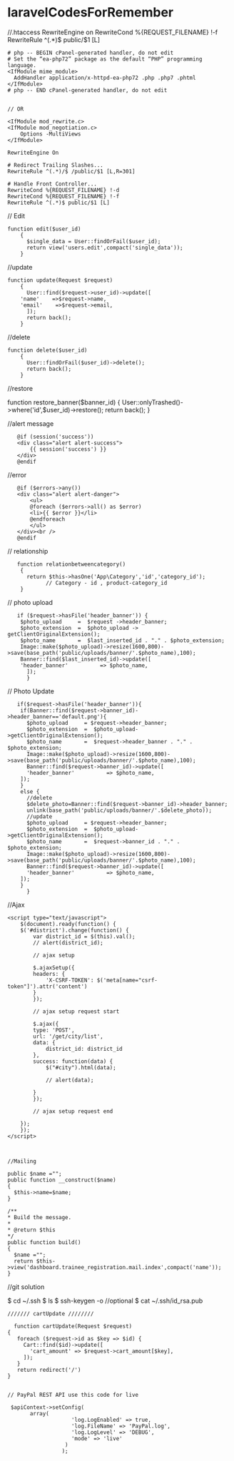 # laravelCodesForRemember

//.htaccess
<IfModule mod_rewrite.c>
RewriteEngine on
RewriteCond %{REQUEST_FILENAME} !-f
RewriteRule ^(.\*)$ public/$1 [L]
</IfModule>

    # php -- BEGIN cPanel-generated handler, do not edit
    # Set the “ea-php72” package as the default “PHP” programming language.
    <IfModule mime_module>
      AddHandler application/x-httpd-ea-php72 .php .php7 .phtml
    </IfModule>
    # php -- END cPanel-generated handler, do not edit
    
    
    // OR
    
    <IfModule mod_rewrite.c>
    <IfModule mod_negotiation.c>
        Options -MultiViews
    </IfModule>

    RewriteEngine On

    # Redirect Trailing Slashes...
    RewriteRule ^(.*)/$ /public/$1 [L,R=301]

    # Handle Front Controller...
    RewriteCond %{REQUEST_FILENAME} !-d
    RewriteCond %{REQUEST_FILENAME} !-f
    RewriteRule ^(.*)$ public/$1 [L]
</IfModule>

// Edit

    function edit($user_id)
        {
          $single_data = User::findOrFail($user_id);
          return view('users.edit',compact('single_data'));
        }

//update

    function update(Request $request)
        {
          User::find($request->user_id)->update([
    	'name'    =>$request->name,
    	'email'    =>$request->email,
          ]);
          return back();
        }

//delete

    function delete($user_id)
        {
          User::findOrFail($user_id)->delete();
          return back();
        }

//restore

function restore_banner($banner_id)
      {
      User::onlyTrashed()->where('id',$user_id)->restore();
return back();
}

//alert message

       @if (session('success'))
       <div class="alert alert-success">
           {{ session('success') }}
       </div>
       @endif

//error

       @if ($errors->any())
       <div class="alert alert-danger">
           <ul>
    	   @foreach ($errors->all() as $error)
    	   <li>{{ $error }}</li>
    	   @endforeach
           </ul>
       </div><br />
       @endif

// relationship

       function relationbetweencategory()
        {
          return $this->hasOne('App\Category','id','category_id');
    			// Category - id , product-category_id
        }

// photo upload

       if ($request->hasFile('header_banner')) {
    	$photo_upload     =  $request ->header_banner;
    	$photo_extension  =  $photo_upload -> getClientOriginalExtension();
    	$photo_name       =  $last_inserted_id . "." . $photo_extension;
    	Image::make($photo_upload)->resize(1600,800)->save(base_path('public/uploads/banner/'.$photo_name),100);
    	Banner::find($last_inserted_id)->update([
    	'header_banner'          => $photo_name,
          ]);
          }

// Photo Update

       if($request->hasFile('header_banner')){
    	if(Banner::find($request->banner_id)->header_banner=='default.png'){
    	  $photo_upload     = $request->header_banner;
    	  $photo_extension  =  $photo_upload->getClientOriginalExtension();
    	  $photo_name       =  $request->header_banner . "." . $photo_extension;
    	  Image::make($photo_upload)->resize(1600,800)->save(base_path('public/uploads/banner/'.$photo_name),100);
    	  Banner::find($request->banner_id)->update([
    	  'header_banner'          => $photo_name,
    	]);
    	}
    	else {
    	  //delete
    	  $delete_photo=Banner::find($request->banner_id)->header_banner;
    	  unlink(base_path('public/uploads/banner/'.$delete_photo));
    	  //update
    	  $photo_upload     = $request->header_banner;
    	  $photo_extension  =  $photo_upload->getClientOriginalExtension();
    	  $photo_name       =  $request->banner_id . "." . $photo_extension;
    	  Image::make($photo_upload)->resize(1600,800)->save(base_path('public/uploads/banner/'.$photo_name),100);
    	  Banner::find($request->banner_id)->update([
    	  'header_banner'          => $photo_name,
    	]);
    	}
          }

//Ajax

    <script type="text/javascript">
        $(document).ready(function() {
    	$('#district').change(function() {
    	    var district_id = $(this).val();
    	    // alert(district_id);

    	    // ajax setup

    	    $.ajaxSetup({
    		headers: {
    		    'X-CSRF-TOKEN': $('meta[name="csrf-token"]').attr('content')
    		}
    	    });

    	    // ajax setup request start

    	    $.ajax({
    		type: 'POST',
    		url: '/get/city/list',
    		data: {
    		    district_id: district_id
    		},
    		success: function(data) {
    		    $("#city").html(data);

    		    // alert(data);

    		}
    	    });

    	    // ajax setup request end

    	});
        });
    </script>



    //Mailing

    public $name ="";
    public function __construct($name)
    {
      $this->name=$name;
    }

    /**
    * Build the message.
    *
    * @return $this
    */
    public function build()
    {
      $name ="";
      return $this->view('dashboard.trainee_registration.mail.index',compact('name'));
    }

//git solution

$ cd ~/.ssh
	$ ls
$ ssh-keygen -o
	//optional
	$ cat ~/.ssh/id_rsa.pub

    /////// cartUpdate ////////

      function cartUpdate(Request $request)
    {
       foreach ($request->id as $key => $id) {
         Cart::find($id)->update([
           'cart_amount' => $request->cart_amount[$key],
         ]);
       }
       return redirect('/')
    }
    
    
    // PayPal REST API use this code for live 
    
     $apiContext->setConfig(
           array(
                        'log.LogEnabled' => true,
                        'log.FileName' => 'PayPal.log',
                        'log.LogLevel' => 'DEBUG',
                        'mode' => 'live'
                      )
                     );

